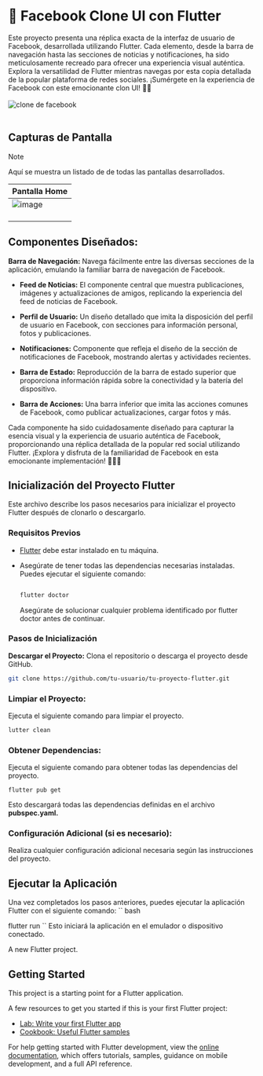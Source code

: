 
# 🚀 Facebook Clone UI con Flutter

Este proyecto presenta una réplica exacta de la interfaz de usuario de Facebook, desarrollada utilizando Flutter. Cada elemento, desde la barra de navegación hasta las secciones de noticias y notificaciones, ha sido meticulosamente recreado para ofrecer una experiencia visual auténtica. Explora la versatilidad de Flutter mientras navegas por esta copia detallada de la popular plataforma de redes sociales. ¡Sumérgete en la experiencia de Facebook con este emocionante clon UI! 📱✨
</br>
</br>
![clone de facebook](https://github.com/bryandejesusrt/facebook_clone_ui/assets/71520172/0c894ed9-abcf-4f0e-9d4a-611ff4547576)
</br>
</br>
## Capturas de Pantalla  

>[!NOTE]
>Aquí se muestra un listado de de todas las pantallas desarrollados.

| Pantalla Home 
|-----------|
| ![image](https://github.com/Bryan-r15/facebook_clone_ui/assets/71520172/b026a798-f032-4a6a-a111-37f013caee71)</br></br> 


## Componentes Diseñados:

**Barra de Navegación:**
Navega fácilmente entre las diversas secciones de la aplicación, emulando la familiar barra de navegación de Facebook.  

- **Feed de Noticias:**
El componente central que muestra publicaciones, imágenes y actualizaciones de amigos, replicando la experiencia del feed de noticias de Facebook.

- **Perfil de Usuario:**
Un diseño detallado que imita la disposición del perfil de usuario en Facebook, con secciones para información personal, fotos y publicaciones.

- **Notificaciones:**
Componente que refleja el diseño de la sección de notificaciones de Facebook, mostrando alertas y actividades recientes.

- **Barra de Estado:**
Reproducción de la barra de estado superior que proporciona información rápida sobre la conectividad y la batería del dispositivo.

- **Barra de Acciones:**
Una barra inferior que imita las acciones comunes de Facebook, como publicar actualizaciones, cargar fotos y más.

Cada componente ha sido cuidadosamente diseñado para capturar la esencia visual y la experiencia de usuario auténtica de Facebook, proporcionando una réplica detallada de la popular red social utilizando Flutter. ¡Explora y disfruta de la familiaridad de Facebook en esta emocionante implementación! 🚀📲✨



## Inicialización del Proyecto Flutter

Este archivo describe los pasos necesarios para inicializar el proyecto Flutter después de clonarlo o descargarlo.

### Requisitos Previos

- [Flutter](https://flutter.dev/docs/get-started/install) debe estar instalado en tu máquina.
- Asegúrate de tener todas las dependencias necesarias instaladas. Puedes ejecutar el siguiente comando:

  ```bash
  
  flutter doctor
  ```
  Asegúrate de solucionar cualquier problema identificado por flutter doctor antes de continuar.

### Pasos de Inicialización
**Descargar el Proyecto:**
Clona el repositorio o descarga el proyecto desde GitHub.

```bash
git clone https://github.com/tu-usuario/tu-proyecto-flutter.git
```

### Limpiar el Proyecto:
Ejecuta el siguiente comando para limpiar el proyecto.
```bash
lutter clean
```

### Obtener Dependencias:
Ejecuta el siguiente comando para obtener todas las dependencias del proyecto.
```
flutter pub get
```
Esto descargará todas las dependencias definidas en el archivo **pubspec.yaml.**

### Configuración Adicional (si es necesario):
Realiza cualquier configuración adicional necesaria según las instrucciones del proyecto.

## Ejecutar la Aplicación
Una vez completados los pasos anteriores, puedes ejecutar la aplicación Flutter con el siguiente comando:
``
bash

flutter run
``
Esto iniciará la aplicación en el emulador o dispositivo conectado.


A new Flutter project.

## Getting Started

This project is a starting point for a Flutter application.

A few resources to get you started if this is your first Flutter project:

- [Lab: Write your first Flutter app](https://docs.flutter.dev/get-started/codelab)
- [Cookbook: Useful Flutter samples](https://docs.flutter.dev/cookbook)

For help getting started with Flutter development, view the
[online documentation](https://docs.flutter.dev/), which offers tutorials,
samples, guidance on mobile development, and a full API reference.
